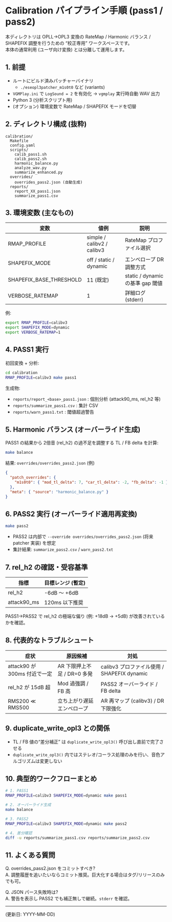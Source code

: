 # Calibration パイプライン手順 (pass1 / pass2)

本ディレクトリは OPLL→OPL3 変換の RateMap / Harmonic バランス / SHAPEFIX 調整を行うための
“校正専用” ワークスペースです。  
本体の通常利用 (ユーザ向け変換) とは分離して運用します。

## 1. 前提

- ルートにビルド済みパッチャーバイナリ  
  - `./eseopl3patcher_m1s0t0` など (variants)
- `VGMPlay.ini` で `LogSound = 2` を有効化 → `vgmplay` 実行時自動 WAV 出力
- Python 3 (分析スクリプト用)
- (オプション) 環境変数で RateMap / SHAPEFIX モードを切替

## 2. ディレクトリ構成 (抜粋)

```
calibration/
  Makefile
  config.yaml
  scripts/
    calib_pass1.sh
    calib_pass2.sh
    harmonic_balance.py
    analyze_wav.py
    summarize_enhanced.py
  overrides/
    overrides_pass2.json (自動生成)
  reports/
    report_XX_pass1.json
    summarize_pass1.csv
```

## 3. 環境変数 (主なもの)

| 変数 | 値例 | 説明 |
|------|------|------|
| RMAP_PROFILE | simple / calibv2 / calibv3 | RateMap プロファイル選択 |
| SHAPEFIX_MODE | off / static / dynamic | エンベロープ DR 調整方式 |
| SHAPEFIX_BASE_THRESHOLD | 11 (既定) | static / dynamic の基準 gap 閾値 |
| VERBOSE_RATEMAP | 1 | 詳細ログ (stderr) |

例:
```bash
export RMAP_PROFILE=calibv3
export SHAPEFIX_MODE=dynamic
export VERBOSE_RATEMAP=1
```

## 4. PASS1 実行

初回変換 + 分析:
```bash
cd calibration
RMAP_PROFILE=calibv3 make pass1
```

生成物:
- `reports/report_<base>_pass1.json` : 個別分析 (attack90_ms, rel_h2 等)
- `reports/summarize_pass1.csv` : 集計 CSV
- `reports/warn_pass1.txt` : 閾値超過警告

## 5. Harmonic バランス (オーバーライド生成)

PASS1 の結果から 2倍音 (rel_h2) の過不足を調整する TL / FB delta を計算:
```bash
make balance
```
結果: `overrides/overrides_pass2.json` (例)
```json
{
  "patch_overrides": {
    "m1s0t0": { "mod_tl_delta": 7, "car_tl_delta": -2, "fb_delta": -1 }
  },
  "meta": { "source": "harmonic_balance.py" }
}
```

## 6. PASS2 実行 (オーバーライド適用再変換)

```bash
make pass2
```

- PASS2 は内部で `--override overrides/overrides_pass2.json` (将来 patcher 実装) を想定
- 集計結果: `summarize_pass2.csv` / `warn_pass2.txt`

## 7. rel_h2 の確認・受容基準

| 指標 | 目標レンジ (暫定) |
|------|------------------|
| rel_h2 | -6dB ～ +6dB |
| attack90_ms | 120ms 以下推奨 |

PASS1→PASS2 で rel_h2 の極端な偏り (例: +18dB → +5dB) が改善されているかを確認。

## 8. 代表的なトラブルシュート

| 症状 | 原因候補 | 対処 |
|------|----------|------|
| attack90 が 300ms 付近で一定 | AR 下限押上不足 / DR=0 多発 | calibv3 プロファイル使用 / SHAPEFIX dynamic |
| rel_h2 が 15dB 超 | Mod 過強調 / FB 高 | PASS2 オーバーライド / FB delta |
| RMS200 ≪ RMS500 | 立ち上がり遅延エンベロープ | AR 再マップ (calibv3) / DR 下限強化 |

## 9. duplicate_write_opl3 との関係

- TL / FB 値の“差分補正” は `duplicate_write_opl3()` 呼び出し直前で完了させる
- `duplicate_write_opl3()` 内ではステレオ/コーラス処理のみを行い、音色アルゴリズムは変更しない

## 10. 典型的ワークフローまとめ

```bash
# 1. PASS1
RMAP_PROFILE=calibv3 SHAPEFIX_MODE=dynamic make pass1

# 2. オーバーライド生成
make balance

# 3. PASS2
RMAP_PROFILE=calibv3 SHAPEFIX_MODE=dynamic make pass2

# 4. 差分確認
diff -u reports/summarize_pass1.csv reports/summarize_pass2.csv
```

## 11. よくある質問

Q. overrides_pass2.json をコミットすべき?  
A. 調整履歴を追いたいならコミット推奨。巨大化する場合はタグ/リリースのみでも可。

Q. JSON パース失敗時は?  
A. 警告を表示し PASS2 でも補正無しで継続。`stderr` を確認。

---

(更新日: YYYY-MM-DD)